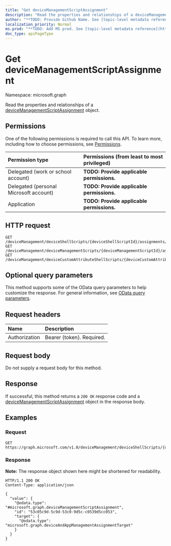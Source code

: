```yaml
---
title: "Get deviceManagementScriptAssignment"
description: "Read the properties and relationships of a deviceManagementScriptAssignment object."
author: "**TODO: Provide Github Name. See [topic-level metadata reference](https://msgo.azurewebsites.net/add/document/guidelines/metadata.html#topic-level-metadata)**"
localization_priority: Normal
ms.prod: "**TODO: Add MS prod. See [topic-level metadata reference](https://msgo.azurewebsites.net/add/document/guidelines/metadata.html#topic-level-metadata)**"
doc_type: apiPageType
---
```


# Get deviceManagementScriptAssignment
Namespace: microsoft.graph



Read the properties and relationships of a [deviceManagementScriptAssignment](../resources/devicemanagementscriptassignment.md) object.

## Permissions
One of the following permissions is required to call this API. To learn more, including how to choose permissions, see [Permissions](/graph/permissions-reference).

|Permission type|Permissions (from least to most privileged)|
|:---|:---|
|Delegated (work or school account)|**TODO: Provide applicable permissions.**|
|Delegated (personal Microsoft account)|**TODO: Provide applicable permissions.**|
|Application|**TODO: Provide applicable permissions.**|

## HTTP request

<!-- {
  "blockType": "ignored"
}
-->
``` http
GET /deviceManagement/deviceShellScripts/{deviceShellScriptId}/assignments/{deviceManagementScriptAssignmentId}
GET /deviceManagement/deviceManagementScripts/{deviceManagementScriptId}/assignments/{deviceManagementScriptAssignmentId}
GET /deviceManagement/deviceCustomAttributeShellScripts/{deviceCustomAttributeShellScriptId}/assignments/{deviceManagementScriptAssignmentId}
```

## Optional query parameters
This method supports some of the OData query parameters to help customize the response. For general information, see [OData query parameters](/graph/query-parameters).

## Request headers
|Name|Description|
|:---|:---|
|Authorization|Bearer {token}. Required.|

## Request body
Do not supply a request body for this method.

## Response

If successful, this method returns a `200 OK` response code and a [deviceManagementScriptAssignment](../resources/devicemanagementscriptassignment.md) object in the response body.

## Examples

### Request
<!-- {
  "blockType": "request",
  "name": "get_devicemanagementscriptassignment"
}
-->
``` http
GET https://graph.microsoft.com/v1.0/deviceManagement/deviceShellScripts/{deviceShellScriptId}/assignments/{deviceManagementScriptAssignmentId}
```


### Response
**Note:** The response object shown here might be shortened for readability.
<!-- {
  "blockType": "response",
  "truncated": true,
  "@odata.type": "microsoft.graph.deviceManagementScriptAssignment"
}
-->
``` http
HTTP/1.1 200 OK
Content-Type: application/json

{
  "value": {
    "@odata.type": "#microsoft.graph.deviceManagementScriptAssignment",
    "id": "53c05c9d-5c9d-53c0-9d5c-c0539d5cc053",
    "target": {
      "@odata.type": "microsoft.graph.deviceAndAppManagementAssignmentTarget"
    }
  }
}
```

